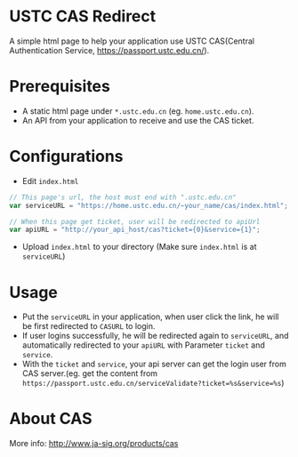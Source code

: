 # USTC CAS Redirect
A simple html page to help your application use USTC CAS(Central Authentication Service, https://passport.ustc.edu.cn/).

# Prerequisites
* A static html page under `*.ustc.edu.cn` (eg. `home.ustc.edu.cn`).
* An API from your application to receive and use the CAS ticket.

# Configurations
* Edit `index.html`
```javascript
// This page's url, the host must end with ".ustc.edu.cn"
var serviceURL = "https://home.ustc.edu.cn/~your_name/cas/index.html";

// When this page get ticket, user will be redirected to apiUrl
var apiURL = "http://your_api_host/cas?ticket={0}&service={1}";
```

* Upload `index.html` to your directory (Make sure `index.html` is at `serviceURL`)

# Usage
* Put the `serviceURL` in your application, when user click the link, he will be first redirected to `CASURL` to login.
* If user logins successfully, he will be redirected again to `serviceURL`, and automatically redirected to your `apiURL` with Parameter `ticket` and `service`.
* With the `ticket` and `service`, your api server can get the login user from CAS server.(eg. get the content from `https://passport.ustc.edu.cn/serviceValidate?ticket=%s&service=%s`)

# About CAS
More info: http://www.ja-sig.org/products/cas